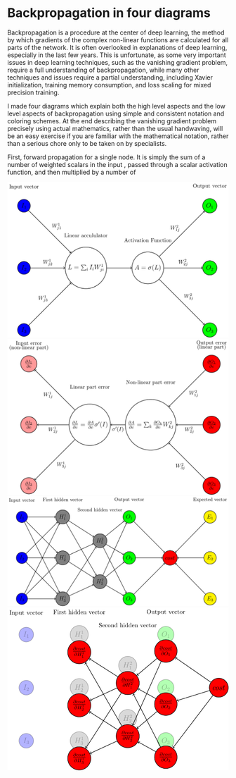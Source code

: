 # Backpropagation in four diagrams

Backpropagation is a procedure at the center of deep learning, the method by which gradients of the complex non-linear functions are calculated for all parts of the network. It is often overlooked in explanations of deep learning, especially in the last few years. This is unfortunate, as some very important issues in deep learning techniques, such as the vanishing gradient problem, require a full understanding of backpropagation, while many other techniques and issues require a partial understanding, including Xavier initialization, training memory consumption, and loss scaling for mixed precision training.

I made four diagrams which explain both the high level aspects and the low level aspects of backpropagation using simple and consistent notation and coloring schemes. At the end describing the vanishing gradient problem precisely using actual mathematics, rather than the usual handwaving, will be an easy exercise if you are familiar with the mathematical notation, rather than a serious chore only to be taken on by specialists.

First, forward propagation for a single node. It is simply the sum of a number of weighted scalars in the input , passed through a scalar activation function, and then multiplied by a number of

![img](../images/backprop/diagram-svg/diagram.pdf.svg)
![img](../images/backprop/diagram-svg/diagram3.pdf.svg)
![img](../images/backprop/diagram-svg/whole-backprop.pdf.svg)
![img](../images/backprop/diagram-svg/act-whole-backprop.pdf.svg)
